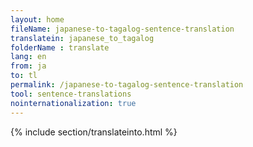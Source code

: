```yaml
---
layout: home
fileName: japanese-to-tagalog-sentence-translation
translatein: japanese_to_tagalog
folderName : translate
lang: en
from: ja
to: tl
permalink: /japanese-to-tagalog-sentence-translation
tool: sentence-translations
nointernationalization: true
---
```

{% include section/translateinto.html %}
